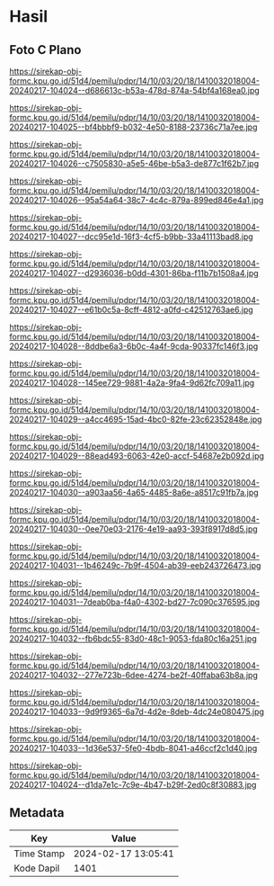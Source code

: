# Hasil

## Foto C Plano

https://sirekap-obj-formc.kpu.go.id/51d4/pemilu/pdpr/14/10/03/20/18/1410032018004-20240217-104024--d686613c-b53a-478d-874a-54bf4a168ea0.jpg

https://sirekap-obj-formc.kpu.go.id/51d4/pemilu/pdpr/14/10/03/20/18/1410032018004-20240217-104025--bf4bbbf9-b032-4e50-8188-23736c71a7ee.jpg

https://sirekap-obj-formc.kpu.go.id/51d4/pemilu/pdpr/14/10/03/20/18/1410032018004-20240217-104026--c7505830-a5e5-46be-b5a3-de877c1f62b7.jpg

https://sirekap-obj-formc.kpu.go.id/51d4/pemilu/pdpr/14/10/03/20/18/1410032018004-20240217-104026--95a54a64-38c7-4c4c-879a-899ed846e4a1.jpg

https://sirekap-obj-formc.kpu.go.id/51d4/pemilu/pdpr/14/10/03/20/18/1410032018004-20240217-104027--dcc95e1d-16f3-4cf5-b9bb-33a41113bad8.jpg

https://sirekap-obj-formc.kpu.go.id/51d4/pemilu/pdpr/14/10/03/20/18/1410032018004-20240217-104027--d2936036-b0dd-4301-86ba-f11b7b1508a4.jpg

https://sirekap-obj-formc.kpu.go.id/51d4/pemilu/pdpr/14/10/03/20/18/1410032018004-20240217-104027--e61b0c5a-8cff-4812-a0fd-c42512763ae6.jpg

https://sirekap-obj-formc.kpu.go.id/51d4/pemilu/pdpr/14/10/03/20/18/1410032018004-20240217-104028--8ddbe6a3-6b0c-4a4f-9cda-90337fc146f3.jpg

https://sirekap-obj-formc.kpu.go.id/51d4/pemilu/pdpr/14/10/03/20/18/1410032018004-20240217-104028--145ee729-9881-4a2a-9fa4-9d62fc709a11.jpg

https://sirekap-obj-formc.kpu.go.id/51d4/pemilu/pdpr/14/10/03/20/18/1410032018004-20240217-104029--a4cc4695-15ad-4bc0-82fe-23c62352848e.jpg

https://sirekap-obj-formc.kpu.go.id/51d4/pemilu/pdpr/14/10/03/20/18/1410032018004-20240217-104029--88ead493-6063-42e0-accf-54687e2b092d.jpg

https://sirekap-obj-formc.kpu.go.id/51d4/pemilu/pdpr/14/10/03/20/18/1410032018004-20240217-104030--a903aa56-4a65-4485-8a6e-a8517c91fb7a.jpg

https://sirekap-obj-formc.kpu.go.id/51d4/pemilu/pdpr/14/10/03/20/18/1410032018004-20240217-104030--0ee70e03-2176-4e19-aa93-393f8917d8d5.jpg

https://sirekap-obj-formc.kpu.go.id/51d4/pemilu/pdpr/14/10/03/20/18/1410032018004-20240217-104031--1b46249c-7b9f-4504-ab39-eeb243726473.jpg

https://sirekap-obj-formc.kpu.go.id/51d4/pemilu/pdpr/14/10/03/20/18/1410032018004-20240217-104031--7deab0ba-f4a0-4302-bd27-7c090c376595.jpg

https://sirekap-obj-formc.kpu.go.id/51d4/pemilu/pdpr/14/10/03/20/18/1410032018004-20240217-104032--fb6bdc55-83d0-48c1-9053-fda80c16a251.jpg

https://sirekap-obj-formc.kpu.go.id/51d4/pemilu/pdpr/14/10/03/20/18/1410032018004-20240217-104032--277e723b-6dee-4274-be2f-40ffaba63b8a.jpg

https://sirekap-obj-formc.kpu.go.id/51d4/pemilu/pdpr/14/10/03/20/18/1410032018004-20240217-104033--9d9f9365-6a7d-4d2e-8deb-4dc24e080475.jpg

https://sirekap-obj-formc.kpu.go.id/51d4/pemilu/pdpr/14/10/03/20/18/1410032018004-20240217-104033--1d36e537-5fe0-4bdb-8041-a46ccf2c1d40.jpg

https://sirekap-obj-formc.kpu.go.id/51d4/pemilu/pdpr/14/10/03/20/18/1410032018004-20240217-104024--d1da7e1c-7c9e-4b47-b29f-2ed0c8f30883.jpg


## Metadata

| Key        | Value               |
| ---------- | ------------------- |
| Time Stamp | 2024-02-17 13:05:41 |
| Kode Dapil | 1401                |



